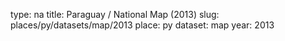type: na
title: Paraguay / National Map (2013)
slug: places/py/datasets/map/2013
place: py
dataset: map
year: 2013
